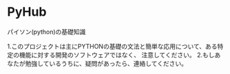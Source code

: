 # PyHub
パイソン(python)の基礎知識

1.このプロジェクトは主にPYTHONの基礎の文法と簡単な応用について、ある特定の機能に対する開発のソフトウェアではなく、
  注意してください。
2.もしあなたが勉強しているうちに、疑問があったら、連絡してください。
